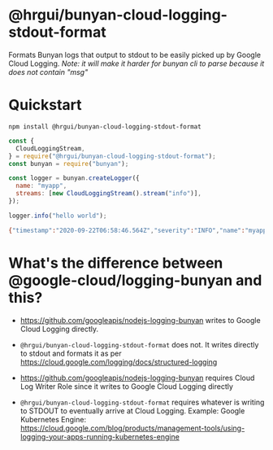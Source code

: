 # @hrgui/bunyan-cloud-logging-stdout-format

Formats Bunyan logs that output to stdout to be easily picked up by Google Cloud Logging.
_Note: it will make it harder for bunyan cli to parse because it does not contain "msg"_

# Quickstart

```
npm install @hrgui/bunyan-cloud-logging-stdout-format
```

```js
const {
  CloudLoggingStream,
} = require("@hrgui/bunyan-cloud-logging-stdout-format");
const bunyan = require("bunyan");

const logger = bunyan.createLogger({
  name: "myapp",
  streams: [new CloudLoggingStream().stream("info")],
});

logger.info("hello world");
```

```bash
{"timestamp":"2020-09-22T06:58:46.564Z","severity":"INFO","name":"myapp","hostname":"harman-comp.local","pid":20499,"level":30,"time":"2020-09-22T06:58:46.564Z","v":0,"message":"hello world"}
```

# What's the difference between @google-cloud/logging-bunyan and this?

- https://github.com/googleapis/nodejs-logging-bunyan writes to Google Cloud Logging directly.
- `@hrgui/bunyan-cloud-logging-stdout-format` does not. It writes directly to stdout and formats it as per https://cloud.google.com/logging/docs/structured-logging

- https://github.com/googleapis/nodejs-logging-bunyan requires Cloud Log Writer Role since it writes to Google Cloud Logging directly
- `@hrgui/bunyan-cloud-logging-stdout-format` requires whatever is writing to STDOUT to eventually arrive at Cloud Logging. Example: Google Kubernetes Engine: https://cloud.google.com/blog/products/management-tools/using-logging-your-apps-running-kubernetes-engine
